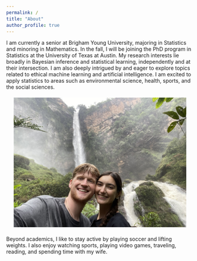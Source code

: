 ```yaml
---
permalink: /
title: "About"
author_profile: true
---
```


I am currently a senior at Brigham Young University, majoring in Statistics and minoring in Mathematics. In the fall, I will be joining the PhD program in Statistics at the University of Texas at Austin. My research interests lie broadly in Bayesian inference and statistical learning, independently and at their intersection. I am also deeply intrigued by and eager to explore topics related to ethical machine learning and artificial intelligence. I am excited to apply statistics to areas such as environmental science, health, sports, and the social sciences. 

<div style="text-align:center; margin: 20px;">
  <img src="/images/5B88A655-CA1D-41E3-AA0F-D227E010D6A7_1_105_c.jpeg" alt="expected goals" style="width: 600px;"/>
</div>

Beyond academics, I like to stay active by playing soccer and lifting weights. I also enjoy watching sports, playing video games, traveling, reading, and spending time with my wife.
